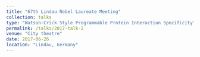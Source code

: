 ```yaml
---
title: "67th Lindau Nobel Laureate Meeting"
collection: talks
type: "Watson-Crick Style Programmable Protein Interaction Specificity"
permalink: /talks/2017-talk-2
venue: "City theatre"
date: 2017-06-26
location: "Lindau, Germany"
---
```

